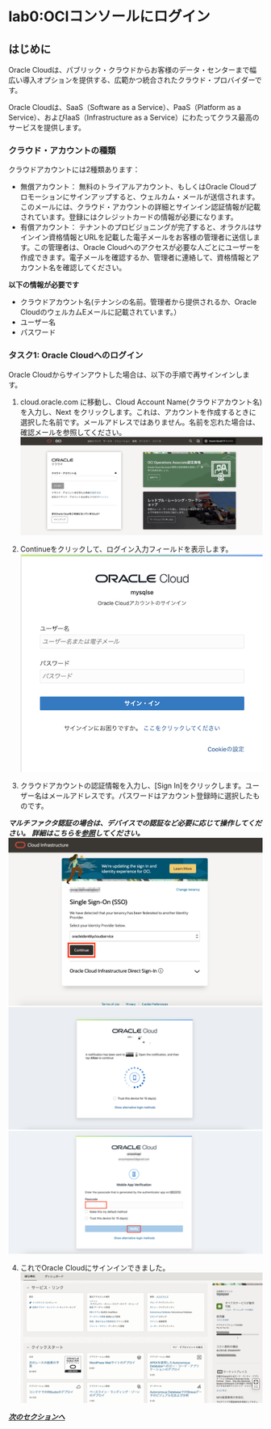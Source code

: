 # lab0:OCIコンソールにログイン
## はじめに
Oracle Cloudは、パブリック・クラウドからお客様のデータ・センターまで幅広い導入オプションを提供する、広範かつ統合されたクラウド・プロバイダーです。

Oracle Cloudは、SaaS（Software as a Service）、PaaS（Platform as a Service）、およびIaaS（Infrastructure as a Service）にわたってクラス最高のサービスを提供します。

### クラウド・アカウントの種類
クラウドアカウントには2種類あります：
- 無償アカウント： 無料のトライアルアカウント、もしくはOracle Cloudプロモーションにサインアップすると、ウェルカム・メールが送信されます。このメールには、クラウド・アカウントの詳細とサインイン認証情報が記載されています。登録にはクレジットカードの情報が必要になります。
- 有償アカウント： テナントのプロビジョニングが完了すると、オラクルはサインイン資格情報とURLを記載した電子メールをお客様の管理者に送信します。この管理者は、Oracle Cloudへのアクセスが必要な人ごとにユーザーを作成できます。電子メールを確認するか、管理者に連絡して、資格情報とアカウント名を確認してください。

**以下の情報が必要です**
- クラウドアカウント名(テナンシの名前。管理者から提供されるか、Oracle CloudのウェルカムEメールに記載されています。）
- ユーザー名
- パスワード

### タスク1: Oracle Cloudへのログイン
Oracle Cloudからサインアウトした場合は、以下の手順で再サインインします。

1. cloud.oracle.com に移動し、Cloud Account Name(クラウドアカウント名)を入力し、Next をクリックします。これは、アカウントを作成するときに選択した名前です。メールアドレスではありません。名前を忘れた場合は、確認メールを参照してください。
![OCI初期画面](./image/cloud-oracle.png)

2. Continueをクリックして、ログイン入力フィールドを表示します。
![OCIサインイン](./image/oci-signin.png)

3. クラウドアカウントの認証情報を入力し、[Sign In]をクリックします。ユーザー名はメールアドレスです。パスワードはアカウント登録時に選択したものです。

***マルチファクタ認証の場合は、デバイスでの認証など必要に応じて操作してください。***
***詳細はこちらを[参照](https://docs.oracle.com/ja-jp/iaas/Content/Identity/Tasks/usingmfa.htm)してください。***
![OCIログイン](./image/cloud-login-tenant.png)
![sso-multi-factor-authentication](./image/sso-multi-factor-authentication.png)
![sso2-multi-factor-authentication](./image/sso2-multi-factor-authentication.png)

4. これでOracle Cloudにサインインできました。
![OCIログイン完了](./image/home-page.png)


***[次のセクションへ](../lab1/readme.md)***
